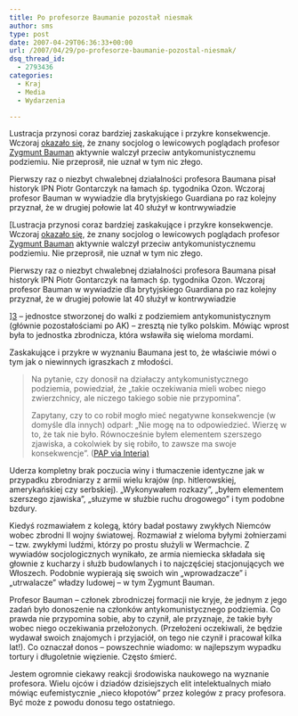 ```yaml
---
title: Po profesorze Baumanie pozostał niesmak
author: sms
type: post
date: 2007-04-29T06:36:33+00:00
url: /2007/04/29/po-profesorze-baumanie-pozostal-niesmak/
dsq_thread_id:
  - 2793436
categories:
  - Kraj
  - Media
  - Wydarzenia

---
```

Lustracja przynosi coraz bardziej zaskakujące i przykre konsekwencje. Wczoraj [okazało się][1], że znany socjolog o lewicowych poglądach profesor [Zygmunt Bauman][2] aktywnie walczył przeciw antykomunistycznemu podziemiu. Nie przeprosił, nie uznał w tym nic złego.

<!--more-->Pierwszy raz o niezbyt chwalebnej działalności profesora Baumana pisał historyk IPN Piotr Gontarczyk na łamach śp. tygodnika Ozon. Wczoraj profesor Bauman w wywiadzie dla brytyjskiego Guardiana po raz kolejny przyznał, że w drugiej połowie lat 40 służył w kontrwywiadzie 

[Lustracja przynosi coraz bardziej zaskakujące i przykre konsekwencje. Wczoraj [okazało się][1], że znany socjolog o lewicowych poglądach profesor [Zygmunt Bauman][2] aktywnie walczył przeciw antykomunistycznemu podziemiu. Nie przeprosił, nie uznał w tym nic złego.

<!--more-->Pierwszy raz o niezbyt chwalebnej działalności profesora Baumana pisał historyk IPN Piotr Gontarczyk na łamach śp. tygodnika Ozon. Wczoraj profesor Bauman w wywiadzie dla brytyjskiego Guardiana po raz kolejny przyznał, że w drugiej połowie lat 40 służył w kontrwywiadzie 

][3] &#8211; jednostce stworzonej do walki z podziemiem antykomunistycznym (głównie pozostałościami po AK) &#8211; zresztą nie tylko polskim. Mówiąc wprost była to jednostka zbrodnicza, która wsławiła się wieloma mordami.

Zaskakujące i przykre w wyznaniu Baumana jest to, że właściwie mówi o tym jak o niewinnych igraszkach z młodości.

> Na pytanie, czy donosił na działaczy antykomunistycznego podziemia, powiedział, że &#8222;takie oczekiwania mieli wobec niego zwierzchnicy, ale niczego takiego sobie nie przypomina&#8221;.
> 
> Zapytany, czy to co robił mogło mieć negatywne konsekwencje (w domyśle dla innych) odparł: &#8222;Nie mogę na to odpowiedzieć. Wierzę w to, że tak nie było. Równocześnie byłem elementem szerszego zjawiska, a cokolwiek by się robiło, to zawsze ma swoje konsekwencje&#8221;. ([PAP via Interia)][1]

Uderza kompletny brak poczucia winy i tłumaczenie identyczne jak w przypadku zbrodniarzy z armii wielu krajów (np. hitlerowskiej, amerykańskiej czy serbskiej). &#8222;Wykonywałem rozkazy&#8221;, &#8222;byłem elementem szerszego zjawiska&#8221;, &#8222;słuzyme w służbie ruchu drogowego&#8221; i tym podobne bzdury.

Kiedyś rozmawiałem z kolegą, który badał postawy zwykłych Niemców wobec zbrodni II wojny światowej. Rozmawiał z wieloma byłymi żołnierzami &#8211; tzw. zwykłymi ludźmi, którzy po prostu służyli w Wermachcie. Z wywiadów socjologicznych wynikało, ze armia niemiecka składała się głownie z kucharzy i służb budowlanych i to najczęściej stacjonujących we Włoszech. Podobnie wypierają się swoich win &#8222;wprowadzacze&#8221; i &#8222;utrwalacze&#8221; władzy ludowej &#8211; w tym Zygmunt Bauman.

Profesor Bauman &#8211; członek zbrodniczej formacji nie kryje, że jednym z jego zadań było donoszenie na członków antykomunistycznego podziemia. Co prawda nie przypomina sobie, aby to czynił, ale przyznaje, że takie były wobec niego oczekiwania przełożonych. (Przełożeni oczekiwali, że będzie wydawał swoich znajomych i przyjaciół, on tego nie czynił i pracował kilka lat!). Co oznaczał donos &#8211; powszechnie wiadomo: w najlepszym wypadku tortury i długoletnie więzienie. Często śmierć.

Jestem ogromnie ciekawy reakcji środowiska naukowego na wyznanie profesora. Wielu ojców i dziadów dzisiejszych elit intelektualnych miało mówiąc eufemistycznie &#8222;nieco kłopotów&#8221; przez kolegów z pracy profesora. Być może z powodu donosu tego ostatniego.

 [1]: http://fakty.interia.pl/fakty_dnia/news/znany-socjolog-wspolpracowal-z-kontrwywiadem,903502,2943
 [2]: http://pl.wikipedia.org/wiki/Zygmunt_Bauman
 [3]: http://pl.wikipedia.org/wiki/Korpus_Bezpiecze%C5%84stwa_Wewn%C4%99trznego
